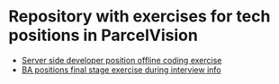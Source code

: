 # Repository with exercises for tech positions in ParcelVision

- [Server side developer position offline coding exercise](./server-side-dev-test.md)
- [BA positions final stage exercise during interview info](./ba-live-exercise.md)
